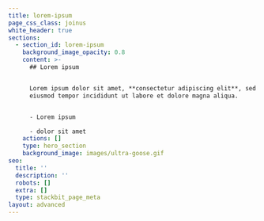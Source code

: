 ```yaml
---
title: lorem-ipsum
page_css_class: joinus
white_header: true
sections:
  - section_id: lorem-ipsum
    background_image_opacity: 0.8
    content: >-
      ## Lorem ipsum


      Lorem ipsum dolor sit amet, **consectetur adipiscing elit**, sed do
      eiusmod tempor incididunt ut labore et dolore magna aliqua.


      - Lorem ipsum

      - dolor sit amet
    actions: []
    type: hero_section
    background_image: images/ultra-goose.gif
seo:
  title: ''
  description: ''
  robots: []
  extra: []
  type: stackbit_page_meta
layout: advanced
---
```

